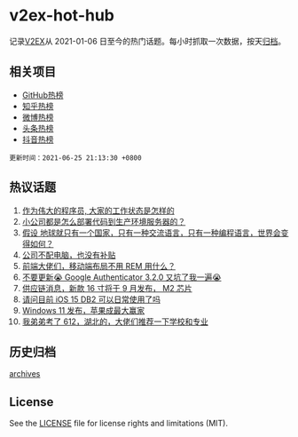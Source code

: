 # v2ex-hot-hub

 记录[V2EX](https://www.v2ex.com/)从 2021-01-06 日至今的热门话题。每小时抓取一次数据，按天[归档](archives)。
 
 ## 相关项目

- [GitHub热榜](https://github.com/lonnyzhang423/github-hot-hub)
- [知乎热榜](https://github.com/lonnyzhang423/zhihu-hot-hub)
- [微博热榜](https://github.com/lonnyzhang423/weibo-hot-hub)
- [头条热榜](https://github.com/lonnyzhang423/toutiao-hot-hub)
- [抖音热榜](https://github.com/lonnyzhang423/douyin-hot-hub)


 `更新时间：2021-06-25 21:13:30 +0800`

## 热议话题

1. [作为伟大的程序员, 大家的工作状态是怎样的](https://www.v2ex.com/t/785636)
1. [小公司都是怎么部署代码到生产环境服务器的？](https://www.v2ex.com/t/785777)
1. [假设 地球就只有一个国家，只有一种交流语言，只有一种编程语言，世界会变得如何？](https://www.v2ex.com/t/785709)
1. [公司不配电脑，也没有补贴](https://www.v2ex.com/t/785769)
1. [前端大佬们，移动端布局不用 REM 用什么？](https://www.v2ex.com/t/785701)
1. [不要更新😭 Google Authenticator 3.2.0 又坑了我一遍😭](https://www.v2ex.com/t/785645)
1. [供应链消息，新款 16 寸将于 9 月发布， M2 芯片](https://www.v2ex.com/t/785749)
1. [请问目前 iOS 15 DB2 可以日常使用了吗](https://www.v2ex.com/t/785687)
1. [Windows 11 发布，苹果成最大赢家](https://www.v2ex.com/t/785758)
1. [我弟弟考了 612，湖北的，大佬们推荐一下学校和专业](https://www.v2ex.com/t/785696)

## 历史归档

[archives](archives)

## License

See the [LICENSE](LICENSE) file for license rights and limitations (MIT).
